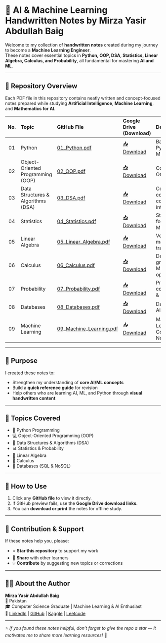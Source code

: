 # 🧠 AI & Machine Learning Handwritten Notes by Mirza Yasir Abdullah Baig

Welcome to my collection of **handwritten notes** created during my journey to become a **Machine Learning Engineer**.  
These notes cover essential topics in **Python, OOP, DSA, Statistics, Linear Algebra, Calculus, and Probability**, all fundamental for mastering **AI and ML**.

---

## 📘 Repository Overview

Each PDF file in this repository contains neatly written and concept-focused notes prepared while studying **Artificial Intelligence**, **Machine Learning**, and **Mathematics for AI**.

| No. | Topic | GitHub File | Google Drive (Download) | Description |
|:---:|:--------------------------|:----------------------------|:------------------------------------------|:--------------------------------|
| 01 | Python | [01_Python.pdf](01_Python.pdf) | [📥 Download](https://drive.google.com/file/d/1d_9mMQtcfuPvx5iZ4N6HEhlMTuhei-Mn/view?usp=drive_link) | Basics of Python for AI & ML |
| 02 | Object-Oriented Programming (OOP) | [02_OOP.pdf](02_OOP.pdf) | [📥 Download](https://drive.google.com/file/d/12NBVUhjKzybvqhJJ8oCM_cyr64vhGiX7/view?usp=drive_link) | Concepts of OOP in Python |
| 03 | Data Structures & Algorithms (DSA) | [03_DSA.pdf](https://github.com/mirzayasirabdullahbaig07/AI-ML-Handwritten-Notes/blob/main/03_DSA.pdf) | [📥 Download](https://drive.google.com/file/d/1SDOc2u5Fwu4F1pdrVS5SVRfapYRqMhUi/view?usp=drive_link) | Core DSA concepts for coding & interviews |
| 04 | Statistics | [04_Statistics.pdf](04_Statistics.pdf) | [📥 Download](https://drive.google.com/file/d/10KOQQ4sDWSZYI3CLlIsjWjcf2_TGKbRz/view?usp=drive_link) | Statistical foundations for ML |
| 05 | Linear Algebra | [05_Linear_Algebra.pdf](05_Linear_Algebra.pdf) | [📥 Download](https://drive.google.com/file/d/1hTsQQP8VZ417vdmJUcIGBAbZzSpVb0L7/view?usp=drive_link) | Vectors, matrices, and transformations |
| 06 | Calculus | [06_Calculus.pdf](06_Calculus.pdf) | [📥 Download](https://drive.google.com/file/d/16HOf-qZZpstTgKIa6Q27u3Kd1j6b4rNi/view?usp=drive_link) | Derivatives and gradients for ML optimization |
| 07 | Probability | [07_Probability.pdf](07_Probability.pdf) | [📥 Download](https://drive.google.com/file/d/1nGdrzzw9ZsLHsKjTVwZLMYr2jP89WUz1/view?usp=drive_link) | Probability concepts for AI & ML models |
| 08 | Databases | [08_Databases.pdf](08_Databases.pdf) | [📥 Download](https://drive.google.com/file/d/1jFEzZR-w-OUbLfH-BjS4T1vtiBBZenbE/view?usp=drive_link) | Databases for AI & ML models |
| 09 | Machine Learning | [09_Machine_Learning.pdf](08_Databases.pdf) | [📥 Download](https://drive.google.com/file/d/11oJQ0i2sT9ldtPAh1ROsyyoToljSgtEU/view?usp=drive_link) | Machine Learning Complete Notes |

---

## 🎯 Purpose

I created these notes to:
- Strengthen my understanding of **core AI/ML concepts**
- Build a **quick reference guide** for revision
- Help others who are learning AI, ML, and Python through **visual handwritten content**

---

## 🧩 Topics Covered

- 🐍 Python Programming  
- 💻 Object-Oriented Programming (OOP)  
- 🧮 Data Structures & Algorithms (DSA)  
- 📊 Statistics & Probability  
- 📐 Linear Algebra  
- 🔢 Calculus
- 🧠 Databases (SQL & NoSQL)

---

## 🚀 How to Use

1. Click any **GitHub file** to view it directly.  
2. If GitHub preview fails, use the **Google Drive download links**.  
3. You can **download or print** the notes for offline study.

---

## 💬 Contribution & Support

If these notes help you, please:
- ⭐ **Star this repository** to support my work  
- 🔁 **Share** with other learners  
- 💡 **Contribute** by suggesting new topics or corrections  

---

## 👨‍💻 About the Author

**Mirza Yasir Abdullah Baig**  
📍  Pakistan  
🎓 Computer Science Graduate | Machine Learning & AI Enthusiast  
🔗 [LinkedIn](https://linkedin.com/in/mirzayasirabdullahbaig07) | [GitHub](https://github.com/mirzayasirabdullahbaig07) | [Kaggle](https://www.kaggle.com/mirzayasirabdullah07) | [Leetcode](https://leetcode.com/u/mirzayasirabdullahbaig/)
 
---

⭐ *If you found these notes helpful, don’t forget to give the repo a star — it motivates me to share more learning resources!* 🌟
